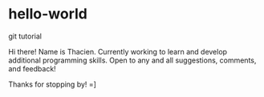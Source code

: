 # hello-world
git tutorial

Hi there! Name is Thacien. Currently working to learn and develop additional programming skills. Open to any and all suggestions, comments, and feedback!

Thanks for stopping by! =]
